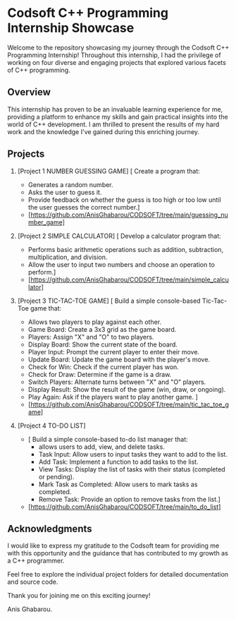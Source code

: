 # Codsoft C++ Programming Internship Showcase

Welcome to the repository showcasing my journey through the Codsoft C++ Programming Internship! Throughout this internship, I had the privilege of working on four diverse and engaging projects that explored various facets of C++ programming.

## Overview

This internship has proven to be an invaluable learning experience for me, providing a platform to enhance my skills and gain practical insights into the world of C++ development. I am thrilled to present the results of my hard work and the knowledge I've gained during this enriching journey.

## Projects

1. [Project 1 NUMBER GUESSING GAME]
   [ Create a program that:
     - Generates a random number.
     - Asks the user to guess it.
     - Provide feedback on whether the guess is too high or too low until the user guesses the correct number.]
   - [https://github.com/AnisGhabarou/CODSOFT/tree/main/guessing_number_game]

2. [Project 2  SIMPLE CALCULATOR]
   [ Develop a calculator program that:
     - Performs basic arithmetic operations such as addition, subtraction, multiplication, and division.
     - Allow the user to input two numbers and choose an operation to perform.]
   - [https://github.com/AnisGhabarou/CODSOFT/tree/main/simple_calculator]

3. [Project 3  TIC-TAC-TOE GAME]
   [ Build a simple console-based Tic-Tac-Toe game that:
     - Allows two players to play against each other.
     - Game Board: Create a 3x3 grid as the game board.
     - Players: Assign "X" and "O" to two players.
     - Display Board: Show the current state of the board.
     - Player Input: Prompt the current player to enter their move.
     - Update Board: Update the game board with the player's move.
     - Check for Win: Check if the current player has won.
     - Check for Draw: Determine if the game is a draw.
     - Switch Players: Alternate turns between "X" and "O" players.
     - Display Result: Show the result of the game (win, draw, or ongoing).
     - Play Again: Ask if the players want to play another game.
]
   - [https://github.com/AnisGhabarou/CODSOFT/tree/main/tic_tac_toe_game]

4. [Project 4 TO-DO LIST]
   - [ Build a simple console-based to-do list manager that:
     - allows users to add, view, and delete tasks.
     - Task Input: Allow users to input tasks they want to add to the list.
     - Add Task: Implement a function to add tasks to the list.
     - View Tasks: Display the list of tasks with their status (completed or pending).
     - Mark Task as Completed: Allow users to mark tasks as completed.
     - Remove Task: Provide an option to remove tasks from the list.]
   - [https://github.com/AnisGhabarou/CODSOFT/tree/main/to_do_list]

## Acknowledgments

I would like to express my gratitude to the Codsoft team for providing me with this opportunity and the guidance that has contributed to my growth as a C++ programmer.

Feel free to explore the individual project folders for detailed documentation and source code.

Thank you for joining me on this exciting journey!

Anis Ghabarou.
